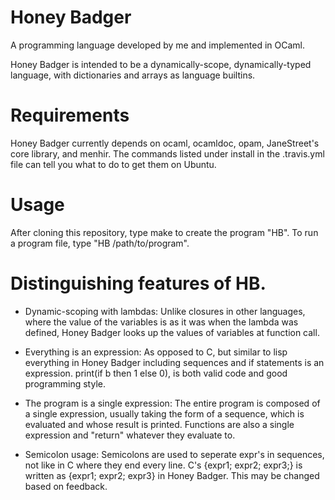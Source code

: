 # Honey Badger
A programming language developed by me and implemented in OCaml.

Honey Badger is intended to be a dynamically-scope, dynamically-typed
language, with dictionaries and arrays as language builtins.

# Requirements
Honey Badger currently depends on ocaml, ocamldoc, opam,
JaneStreet's core library, and menhir. The commands listed under
install in the .travis.yml file can tell you what to do to get them
on Ubuntu.

# Usage
After cloning this repository, type make to create the program "HB".
To run a program file, type "HB /path/to/program".

# Distinguishing features of HB.

* Dynamic-scoping with lambdas: Unlike closures in other languages,
  where the value of the variables is as it was when the lambda was
  defined, Honey Badger looks up the values of variables at function
  call.

* Everything is an expression: As opposed to C, but similar to lisp
  everything in Honey Badger including sequences and if statements
  is an expression. print(if b then 1 else 0), is both valid code
  and good programming style.

* The program is a single expression: The entire program is composed
  of a single expression, usually taking the form of a sequence,
  which is evaluated and whose result is printed. Functions are also
  a single expression and "return" whatever they evaluate to.

* Semicolon usage: Semicolons are used to seperate expr's in sequences,
  not like in C where they end every line. C's {expr1; expr2; expr3;}
  is written as {expr1; expr2; expr3} in Honey Badger. This may be changed
  based on feedback.

